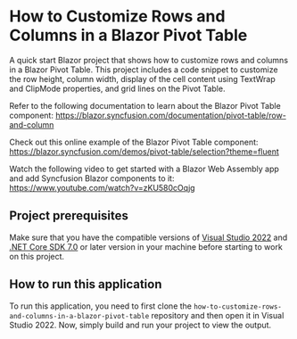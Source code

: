 # How to Customize Rows and Columns in a Blazor Pivot Table

A quick start Blazor project that shows how to customize rows and columns in a Blazor Pivot Table. This project includes a code snippet to customize the row height, column width, display of the cell content using TextWrap and ClipMode properties, and grid lines on the Pivot Table.
 
Refer to the following documentation to learn about the Blazor Pivot Table component: 
https://blazor.syncfusion.com/documentation/pivot-table/row-and-column

Check out this online example of the Blazor Pivot Table component:
https://blazor.syncfusion.com/demos/pivot-table/selection?theme=fluent

Watch the following video to get started with a Blazor Web Assembly app and add Syncfusion Blazor components to it:
https://www.youtube.com/watch?v=zKU580cOqjg

## Project prerequisites
Make sure that you have the compatible versions of [Visual Studio 2022](https://visualstudio.microsoft.com/downloads/ ) and [.NET Core SDK 7.0](https://dotnet.microsoft.com/en-us/download/dotnet/7.0) or later version in your machine before starting to work on this project.

## How to run this application
To run this application, you need to first clone the `how-to-customize-rows-and-columns-in-a-blazor-pivot-table` repository and then open it in Visual Studio 2022. Now, simply build and run your project to view the output.
